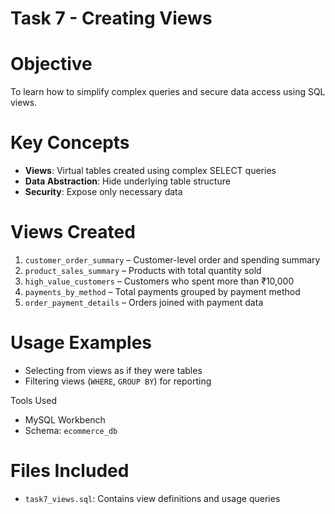 # Task 7 - Creating Views 

# Objective
To learn how to simplify complex queries and secure data access using SQL views.



# Key Concepts
- **Views**: Virtual tables created using complex SELECT queries
- **Data Abstraction**: Hide underlying table structure
- **Security**: Expose only necessary data



# Views Created

1. `customer_order_summary` – Customer-level order and spending summary
2. `product_sales_summary` – Products with total quantity sold
3. `high_value_customers` – Customers who spent more than ₹10,000
4. `payments_by_method` – Total payments grouped by payment method
5. `order_payment_details` – Orders joined with payment data



# Usage Examples
- Selecting from views as if they were tables
- Filtering views (`WHERE`, `GROUP BY`) for reporting

 Tools Used
- MySQL Workbench
- Schema: `ecommerce_db`


# Files Included
- `task7_views.sql`: Contains view definitions and usage queries

